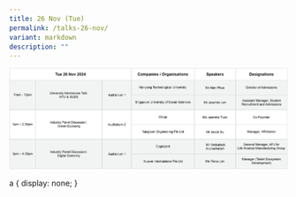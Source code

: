 ```yaml
---
title: 26 Nov (Tue)
permalink: /talks-26-nov/
variant: markdown
description: ""
---
```

![](/images/26_nov_talks.png)

a {
    display: none;
}
